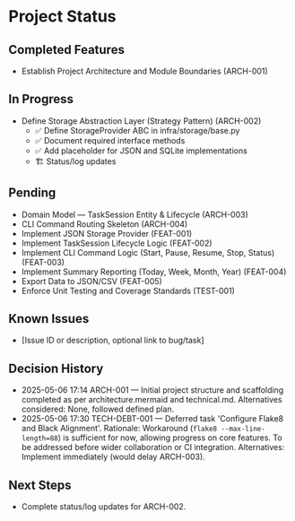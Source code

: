 # Project Status

## Completed Features
- Establish Project Architecture and Module Boundaries (ARCH-001)

## In Progress
- Define Storage Abstraction Layer (Strategy Pattern) (ARCH-002)
  - ✅ Define StorageProvider ABC in infra/storage/base.py
  - ✅ Document required interface methods
  - ✅ Add placeholder for JSON and SQLite implementations
  - 🏗️ Status/log updates

## Pending
- Domain Model — TaskSession Entity & Lifecycle (ARCH-003)
- CLI Command Routing Skeleton (ARCH-004)
- Implement JSON Storage Provider (FEAT-001)
- Implement TaskSession Lifecycle Logic (FEAT-002)
- Implement CLI Command Logic (Start, Pause, Resume, Stop, Status) (FEAT-003)
- Implement Summary Reporting (Today, Week, Month, Year) (FEAT-004)
- Export Data to JSON/CSV (FEAT-005)
- Enforce Unit Testing and Coverage Standards (TEST-001)

## Known Issues
- [Issue ID or description, optional link to bug/task]

## Decision History
- 2025-05-06 17:14 ARCH-001 — Initial project structure and scaffolding completed as per architecture.mermaid and technical.md. Alternatives considered: None, followed defined plan.
- 2025-05-06 17:30 TECH-DEBT-001 — Deferred task 'Configure Flake8 and Black Alignment'. Rationale: Workaround (`flake8 --max-line-length=88`) is sufficient for now, allowing progress on core features. To be addressed before wider collaboration or CI integration. Alternatives: Implement immediately (would delay ARCH-003).

## Next Steps
- Complete status/log updates for ARCH-002.
